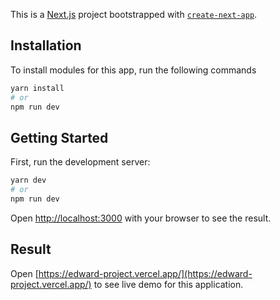This is a [Next.js](https://nextjs.org/) project bootstrapped with [`create-next-app`](https://github.com/vercel/next.js/tree/canary/packages/create-next-app).

## Installation

To install modules for this app, run the following commands

```bash
yarn install
# or
npm run dev
```

## Getting Started

First, run the development server:

```bash
yarn dev
# or
npm run dev
```

Open [http://localhost:3000](http://localhost:3000) with your browser to see the result.

## Result

Open [https://edward-project.vercel.app/](https://edward-project.vercel.app/) to see live demo for this application.
